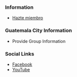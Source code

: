 ### Information
* [Hazte miembro](https://www.owasp.org/index.php/Membership)

### Guatemala City Information
* Provide Group Information

### Social Links
* [Facebook](https://www.facebook.com/share/fFQ9CcH1om8fxrNn/?mibextid=qi2Omg)
* [YouTube](https://www.youtube.com/@Owasp-Guatemala-City)


